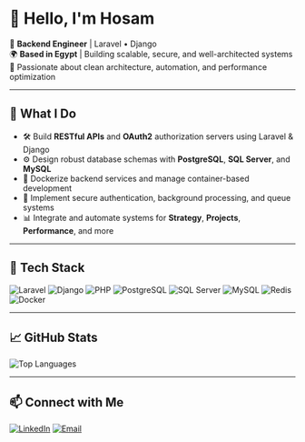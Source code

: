 # 👋 Hello, I'm Hosam

🔧 **Backend Engineer** | Laravel • Django  
🌍 **Based in Egypt** | Building scalable, secure, and well-architected systems  
🚀 Passionate about clean architecture, automation, and performance optimization

---

## 💼 What I Do

- 🛠️ Build **RESTful APIs** and **OAuth2** authorization servers using Laravel & Django  
- ⚙️ Design robust database schemas with **PostgreSQL**, **SQL Server**, and **MySQL**  
- 🐳 Dockerize backend services and manage container-based development  
- 🔐 Implement secure authentication, background processing, and queue systems  
- 📊 Integrate and automate systems for **Strategy**, **Projects**, **Performance**, and more

---

## 🧰 Tech Stack

![Laravel](https://img.shields.io/badge/-Laravel-F55247?logo=laravel&logoColor=white)
![Django](https://img.shields.io/badge/-Django-092E20?logo=django&logoColor=white)
![PHP](https://img.shields.io/badge/-PHP-777BB4?logo=php&logoColor=white)
![PostgreSQL](https://img.shields.io/badge/-PostgreSQL-4169E1?logo=postgresql&logoColor=white)
![SQL Server](https://img.shields.io/badge/-SQL%20Server-CC2927?logo=microsoft-sql-server&logoColor=white)
![MySQL](https://img.shields.io/badge/-MySQL-4479A1?logo=mysql&logoColor=white)
![Redis](https://img.shields.io/badge/-Redis-DC382D?logo=redis&logoColor=white)
![Docker](https://img.shields.io/badge/-Docker-2496ED?logo=docker&logoColor=white)

---

## 📈 GitHub Stats
![Top Languages](https://github-readme-stats.vercel.app/api/top-langs/?username=hosametm&layout=compact&theme=tokyonight)

---

## 📫 Connect with Me

[![LinkedIn](https://img.shields.io/badge/-LinkedIn-0077B5?logo=linkedin&logoColor=white)](https://linkedin.com/in/hosametm)  [![Email](https://img.shields.io/badge/-Email-D14836?logo=gmail&logoColor=white)](mailto:hosammetman@gmail.com)
